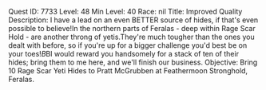 Quest ID: 7733
Level: 48
Min Level: 40
Race: nil
Title: Improved Quality
Description: I have a lead on an even BETTER source of hides, if that's even possible to believe!In the northern parts of Feralas - deep within Rage Scar Hold - are another throng of yetis.They're much tougher than the ones you dealt with before, so if you're up for a bigger challenge you'd best be on your toes!$B$BI would reward you handsomely for a stack of ten of their hides; bring them to me here, and we'll finish our business.
Objective: Bring 10 Rage Scar Yeti Hides to Pratt McGrubben at Feathermoon Stronghold, Feralas.

